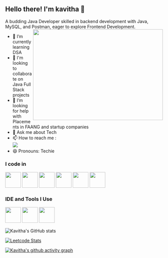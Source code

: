 ## Hello there! I'm kavitha 👋

A budding Java Developer skilled in backend development with Java, MySQL, and Postman, eager to explore Frontend Development.
<img align="right" width="415" height="290" src="https://media1.giphy.com/media/v1.Y2lkPTc5MGI3NjExNGN6Y3N6dXR6czJkejJkb2xqcHFkc3A0anBvd2t1Y2twbDU4MW9mcCZlcD12MV9pbnRlcm5hbF9naWZfYnlfaWQmY3Q9Zw/L1R1tvI9svkIWwpVYr/giphy.gif">                                                
- 🌱 I’m currently learning DSA
- 👯 I'm looking to collaborate on Java Full Stack projects
- 🤔 I’m looking for help with Placements in FAANG and startup companies
- 💬 Ask me about Tech
- 📫 How to reach me :
<br /> [<img src="https://img.shields.io/badge/LinkedIn-0077B5?style=for-the-badge&logo=linkedin&logoColor=white" />](https://www.linkedin.com/in/kavitha-p-248189244/)
- 😄 Pronouns: Techie

### I code in
<img height="50" width="50" src="https://img.icons8.com/color/48/000000/c-programming.png" /> <img height="50" width="50" src="https://img.icons8.com/color/48/000000/java-coffee-cup-logo.png" /> <img height="50" width="50" src="https://img.icons8.com/color/48/000000/html-5.png" /> <img height="50" width="50" src="https://img.icons8.com/color/48/000000/css3.png" /> 
<img height="50" width="50" src="https://img.icons8.com/color/48/000000/mysql-logo.png"/> <img height="50" width="50" src="https://img.icons8.com/color/48/000000/spring-logo.png"/>

### IDE and Tools I Use
<img height="50" width="50" src="https://img.icons8.com/color/48/000000/visual-studio-code-2019.png"/> <img height="50" width="50" src="https://img.icons8.com/color/50/000000/git.png"/> <img height="50" src="https://img.icons8.com/officel/480/null/java-eclipse.png"/>


![Kavitha's GitHub stats](https://github-readme-stats.vercel.app/api?username=Kavithapalanis&theme=dark&show_icons=true&&hide=issues,contribs)

[![Leetcode Stats](https://leetcard.jacoblin.cool/kavithap163?ext=contest&theme=dark)](https://leetcode.com/kavithap163)

[![Kavitha's github activity graph](https://github-readme-activity-graph.vercel.app/graph?username=Kavithapalanis&bg_color=000000&color=ffffff&line=00ff80&point=ffffff&area=true&hide_border=true)](https://github.com/ashutosh00710/github-readme-activity-graph)


